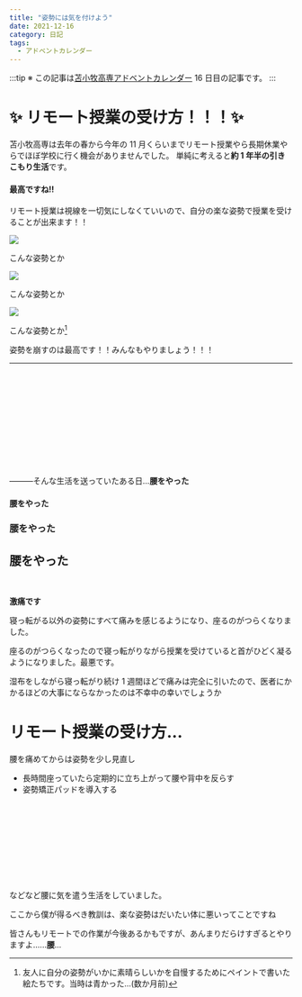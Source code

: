 ```yaml
---
title: "姿勢には気を付けよう"
date: 2021-12-16
category: 日記
tags:
  - アドベントカレンダー
---
```


:::tip
※ この記事は[苫小牧高専アドベントカレンダー](https://adventar.org/calendars/6387) 16 日目の記事です。
:::

# ✨ リモート授業の受け方！！！✨

苫小牧高専は去年の春から今年の 11 月くらいまでリモート授業やら長期休業やらでほぼ学校に行く機会がありませんでした。
単純に考えると**約 1 年半の引きこもり生活**です。

#### **最高ですね!!**

リモート授業は視線を一切気にしなくていいので、自分の楽な姿勢で授業を受けることが出来ます！！

![](https://i.imgur.com/3VlhQfl.png)

こんな姿勢とか

![](https://i.imgur.com/ZuV9loL.png)

こんな姿勢とか

![](https://i.imgur.com/nbzoSyt.png)

こんな姿勢とか[^1]

姿勢を崩すのは最高です！！みんなもやりましょう！！！

<hr />
<br><br><br><br><br><br><br><br><br><br>

―――そんな生活を送っていたある日...**腰をやった**

#### 腰をやった

### 腰をやった

## 腰をやった

<br>

**激痛です**

寝っ転がる以外の姿勢にすべて痛みを感じるようになり、座るのがつらくなりました。

座るのがつらくなったので寝っ転がりながら授業を受けていると首がひどく凝るようになりました。最悪です。

湿布をしながら寝っ転がり続け 1 週間ほどで痛みは完全に引いたので、医者にかかるほどの大事にならなかったのは不幸中の幸いでしょうか

# リモート授業の受け方...

腰を痛めてからは姿勢を少し見直し

- 長時間座っていたら定期的に立ち上がって腰や背中を反らす
- 姿勢矯正パッドを導入する

<div class="iframely-embed"><div class="iframely-responsive" style="height: 140px; padding-bottom: 0;"><a href="https://www.amazon.co.jp/-/en/Style-Standard-Fabric-Pelvic-Support/dp/B09GS8KKDX" data-iframely-url="//cdn.iframe.ly/V2eTdt0?card=small"></a></div></div><script async src="//cdn.iframe.ly/embed.js" charset="utf-8"></script>

などなど腰に気を遣う生活をしていました。

ここから僕が得るべき教訓は、楽な姿勢はだいたい体に悪いってことですね

皆さんもリモートでの作業が今後あるかもですが、あんまりだらけすぎるとやりますよ......**腰**...

[^1]: 友人に自分の姿勢がいかに素晴らしいかを自慢するためにペイントで書いた絵たちです。当時は青かった...(数か月前)
